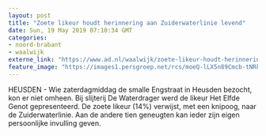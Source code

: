 ```yaml
---
layout: post
title: "Zoete likeur houdt herinnering aan Zuiderwaterlinie levend"
date: Sun, 19 May 2019 07:10:34 GMT
categories: 
- noord-brabant 
- waalwijk 
externe_link: "https://www.ad.nl/waalwijk/zoete-likeur-houdt-herinnering-aan-zuiderwaterlinie-levend~a780cf51/"
feature_image: "https://images1.persgroep.net/rcs/moeQ-lLX5n89Cmcb-tNRkRWUtzM/diocontent/148708682/_fitwidth/400/?appId=21791a8992982cd8da851550a453bd7f&quality=0.7"
---
```


HEUSDEN - Wie zaterdagmiddag de smalle Engstraat in Heusden bezocht, kon er niet omheen. Bij slijterij De Waterdrager  werd de likeur Het Elfde Genot gepresenteerd. De zoete likeur (14%) verwijst, met een knipoog, naar de Zuiderwaterlinie. Aan de andere tien geneugten kan ieder zijn eigen persoonlijke invulling geven.
